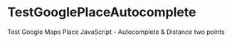 # TestGooglePlaceAutocomplete
Test Google Maps Place JavaScript - Autocomplete &amp; Distance two points
